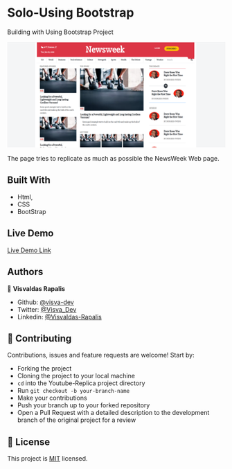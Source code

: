 # Solo-Using Bootstrap

Building with Using Bootstrap Project

![screenshot](./images/pKZGbOv.png)

The page tries to replicate as much as possible the NewsWeek Web page.

## Built With

- Html,
- CSS
- BootStrap

## Live Demo

[Live Demo Link](https://rawcdn.githack.com/visva-dev/PROJECT-USING-BOOTSTRAP/ac829047743c94a582237e50f9d39063ff7c0b41/index.html)

## Authors

👤 **Visvaldas Rapalis**

- Github: [@visva-dev](https://github.com/visva-dev)
- Twitter: [@Visva_Dev](https://twitter.com/Visva_Dev)
- Linkedin: [@Visvaldas-Rapalis](https://www.linkedin.com/in/visvaldas-rapalis/)

## 🤝 Contributing

Contributions, issues and feature requests are welcome! Start by:

- Forking the project
- Cloning the project to your local machine
- `cd` into the Youtube-Replica project directory
- Run `git checkout -b your-branch-name`
- Make your contributions
- Push your branch up to your forked repository
- Open a Pull Request with a detailed description to the development branch of the original project for a review

## 📝 License

This project is [MIT](https://opensource.org/licenses/MIT) licensed.
